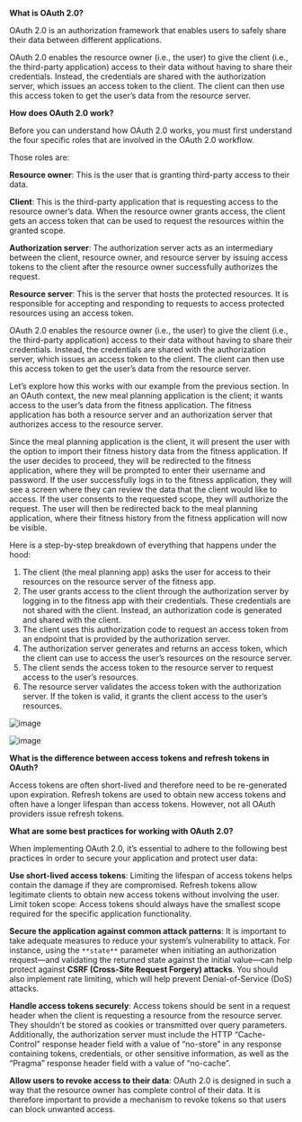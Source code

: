 **What is OAuth 2.0?**

OAuth 2.0 is an authorization framework that enables users to safely share their data between different 
applications.

OAuth 2.0 enables the resource owner (i.e., the user) to give the client (i.e., the third-party application) access
to their data without having to share their credentials. Instead, the credentials are shared with the authorization
server, which issues an access token to the client. The client can then use this access token to get the user’s
data from the resource server.

**How does OAuth 2.0 work?**

Before you can understand how OAuth 2.0 works, you must first understand the four specific roles that are involved 
in the OAuth 2.0 workflow. 

Those roles are:

**Resource owner**: This is the user that is granting third-party access to their data.

**Client**: This is the third-party application that is requesting access to the resource owner’s data. 
When the resource owner grants access, the client gets an access token that can be used to request the resources
within the granted scope.

**Authorization server**: The authorization server acts as an intermediary between the client, resource owner, 
and resource server by issuing access tokens to the client after the resource owner successfully authorizes the 
request.

**Resource server**: This is the server that hosts the protected resources. It is responsible for accepting and 
responding to requests to access protected resources using an access token.

OAuth 2.0 enables the resource owner (i.e., the user) to give the client (i.e., the third-party application) access
to their data without having to share their credentials. Instead, the credentials are shared with the authorization
server, which issues an access token to the client. The client can then use this access token to get the user’s
data from the resource server.


Let’s explore how this works with our example from the previous section. In an OAuth context, the new meal planning
application is the client; it wants access to the user’s data from the fitness application. The fitness application
has both a resource server and an authorization server that authorizes access to the resource server.

Since the meal planning application is the client, it will present the user with the option to import their fitness
history data from the fitness application. If the user decides to proceed, they will be redirected to the fitness application, where they will be prompted to enter their username and password. If the user successfully logs in to the fitness application, they will see a screen where they can review the data that the client would like to access. If the user consents to the requested scope, they will authorize the request. The user will then be redirected back to the meal planning application, where their fitness history from the fitness application will now be visible.

Here is a step-by-step breakdown of everything that happens under the hood:

1. The client (the meal planning app) asks the user for access to their resources on the resource server of the fitness app.
2. The user grants access to the client through the authorization server by logging in to the fitness app with their credentials. These credentials are not shared with the client. Instead, an authorization code is generated and shared with the client.
3. The client uses this authorization code to request an access token from an endpoint that is provided by the authorization server.
4. The authorization server generates and returns an access token, which the client can use to access the user’s resources on the resource server.
5. The client sends the access token to the resource server to request access to the user’s resources.
6. The resource server validates the access token with the authorization server. If the token is valid, it grants the client access to the user’s resources.


![image](https://github.com/user-attachments/assets/2806aa85-7391-4008-afaf-84dc0f870ef8)


![image](https://github.com/user-attachments/assets/342ea21e-5ea5-44e7-9c56-5ab80b948161)


**What is the difference between access tokens and refresh tokens in OAuth?**

Access tokens are often short-lived and therefore need to be re-generated upon expiration. Refresh tokens are used to obtain new access tokens and often have a longer lifespan than access tokens. However, not all OAuth providers issue refresh tokens.

**What are some best practices for working with OAuth 2.0?**

When implementing OAuth 2.0, it’s essential to adhere to the following best practices in order to secure your application and protect user data:


**Use short-lived access tokens**: Limiting the lifespan of access tokens helps contain the damage if they are compromised. Refresh tokens allow legitimate clients to obtain new access tokens without involving the user.
Limit token scope: Access tokens should always have the smallest scope required for the specific application functionality.

**Secure the application against common attack patterns**: It is important to take adequate measures to reduce your system’s vulnerability to attack. For instance, using the `**state**` parameter when initiating an authorization request—and validating the returned state against the initial value—can help protect against **CSRF (Cross-Site Request Forgery) attacks**. You should also implement rate limiting, which will help prevent Denial-of-Service (DoS) attacks.

**Handle access tokens securely**: Access tokens should be sent in a request header when the client is requesting a resource from the resource server. They shouldn’t be stored as cookies or transmitted over query parameters. Additionally, the authorization server must include the HTTP “Cache-Control” response header field with a value of “no-store” in any response containing tokens, credentials, or other sensitive information, as well as the “Pragma” response header field with a value of “no-cache”.

**Allow users to revoke access to their data**: OAuth 2.0 is designed in such a way that the resource owner has complete control of their data. It is therefore important to provide a mechanism to revoke tokens so that users can block unwanted access.
